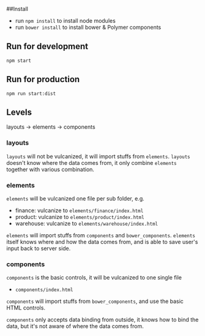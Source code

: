 ##Install
 - run `npm install` to install node modules
 - run `bower install` to install bower & Polymer components

## Run for development
`npm start`

## Run for production
`npm run start:dist`

## Levels
layouts -> elements -> components

### layouts
`layouts` will not be vulcanized, it will import stuffs from `elements`.
`layouts` doesn't know where the data comes from, it only combine `elements` together with various combination.

### elements
`elements` will be vulcanized one file per sub folder, e.g.

- finance: vulcanize to `elements/finance/index.html`
- product: vulcanize to `elements/product/index.html`
- warehouse: vulcanize to `elements/warehouse/index.html`

`elements` will import stuffs from `components` and `bower_components`.
`elements` itself knows where and how the data comes from, and is able to save user's input back to server side.

### components
`components` is the basic controls, it will be vulcanized to one single file

- `components/index.html`

`components` will import stuffs from `bower_components`, and use the basic HTML controls.

`components` only accepts data binding from outside, it knows how to bind the data, but it's not aware of where the data comes from.



